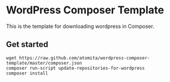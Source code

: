 WordPress Composer Template
====================

This is the template for downloading wordpress in Composer.

## Get started

```shell
wget https://raw.github.com/atomita/wordpress-composer-template/master/composer.json
composer run-script update-repositories-for-wordpress
composer install
```
